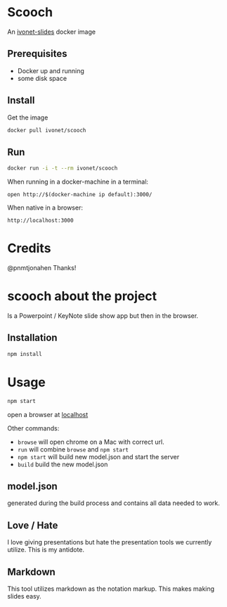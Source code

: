 # Scooch

An [ivonet-slides](https://github.com/IvoNet/ivonet-slides) docker image

## Prerequisites

* Docker up and running
* some disk space

## Install

Get the image
```sh
docker pull ivonet/scooch
```

## Run

```sh
docker run -i -t --rm ivonet/scooch
```

When running in a docker-machine in a terminal:

`open http://$(docker-machine ip default):3000/`

When native in a browser:

`http://localhost:3000`

# Credits

@pnmtjonahen Thanks!


# scooch about the project

Is a Powerpoint / KeyNote slide show app but then in the browser.

## Installation

```bash
npm install
```

# Usage

```bash
npm start
```
open a browser at [localhost](http://localhost:3000)

Other commands:
* `browse` will open chrome on a Mac with correct url.
* `run` will combine `browse` and `npm start`
* `npm start` will build new model.json and start the server
* `build` build the new model.json

## model.json

generated during the build process and contains all data needed to work.

## Love / Hate

I love giving presentations but hate the presentation tools we currently utilize.
This is my antidote.

## Markdown

This tool utilizes markdown as the notation markup.
This makes making slides easy.

